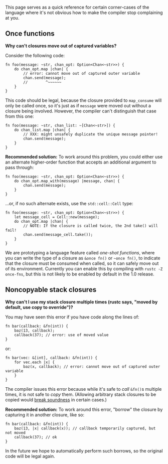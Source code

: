 This page serves as a quick reference for certain corner-cases of the language where it's not obvious how to make the compiler stop complaining at you.

## Once functions

**Why can't closures move out of captured variables?**

Consider the following code:
```
fn foo(message: ~str, chan_opt: Option<Chan<~str>>) {
    do chan_opt.map |chan| {
        // error: cannot move out of captured outer variable
        chan.send(message);
        //        ^~~~~~~
    }
}
```
This code should be legal, because the closure provided to ```map_consume``` will only be called once, so it's just as if ```message``` were moved out without a closure being involved. However, the compiler can't distinguish that case from this one:
```
fn foo(message: ~str, chan_list: ~[Chan<~str>]) {
    do chan_list.map |chan| {
        // XXX: might unsafely duplicate the unique message pointer!
        chan.send(message);
    }
}
```
**Recommended solution:** To work around this problem, you could either use an alternate higher-order function that accepts an additional argument to pass through:
```
fn foo(message: ~str, chan_opt: Option<Chan<~str>>) {
    do chan_opt.map_with(message) |message, chan| {
        chan.send(message);
    }
}
```
...or, if no such alternate exists, use the ```std::cell::Cell``` type:
```
fn foo(message: ~str, chan_opt: Option<Chan<~str>>) {
    let message_cell = Cell::new(message);
    do chan_opt.map |chan| {
        // NOTE: If the closure is called twice, the 2nd take() will fail!
        chan.send(message_cell.take());
    }
}
```
We are prototyping a language feature called *one-shot functions*, where you can write the type of a closure as ```&once fn()``` or ```~once fn()```, to indicate that the closure must be consumed when called, so it can safely move out of its environment. Currently you can enable this by compiling with ```rustc -Z once-fns```, but this is not likely to be enabled by default in the 1.0 release.


## Noncopyable stack closures

**Why can't I use my stack closure multiple times (rustc says, "moved by default, use copy to override")?**

You may have seen this error if you have code along the lines of:
```
fn bar(callback: &fn(int)) {
    baz(13, callback);
    callback(37); // error: use of moved value
}
```
or:
```
fn bar(vec: &[int], callback: &fn(int)) {
    for vec.each |x| {
        baz(x, callback); // error: cannot move out of captured outer variable
    }
}
```
The compiler issues this error because while it's safe to *call* ```&fn()```s multiple times, it is not safe to *copy* them. (Allowing arbitrary stack closures to be copied would [break soundness](http://smallcultfollowing.com/babysteps/blog/2013/04/30/the-case-of-the-recurring-closure/) in certain cases.)

**Recommended solution:** To work around this error, "borrow" the closure by capturing it in another closure, like so:
```
fn bar(callback: &fn(int)) {
    baz(13, |x| callback(x)); // callback temporarily captured, but not moved
    callback(37); // ok
}
```
In the future we hope to automatically perform such borrows, so the original code will be legal again.
